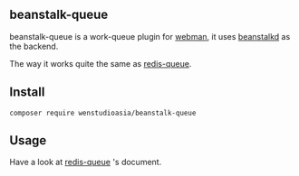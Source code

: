 ## beanstalk-queue

beanstalk-queue is a work-queue plugin for [webman](https://github.com/walkor/webman), it uses [beanstalkd](https://github.com/beanstalkd/beanstalkd) as the backend.

The way it works quite the same as [redis-queue](https://github.com/webman-php/redis-queue).

## Install

```shell
composer require wenstudioasia/beanstalk-queue
```

## Usage

Have a look at [redis-queue](https://www.workerman.net/plugin/12) 's  document.
